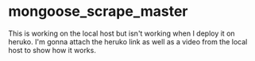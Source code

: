 # mongoose_scrape_master
This is working on the local host but isn't working when I deploy it on heruko. I'm gonna attach the heruko link as well as a video from the local host to show how it works.
